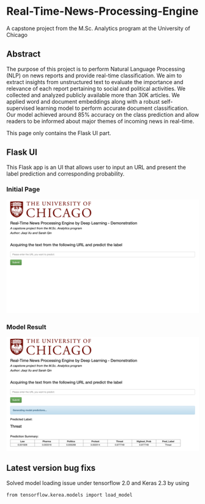 # Real-Time-News-Processing-Engine

A capstone project from the M.Sc. Analytics program at the University of Chicago

## Abstract
The purpose of this project is to perform Natural Language Processing (NLP) on news reports and provide real-time classification. We aim to extract insights from unstructured text to evaluate the importance and relevance of each report pertaining to social and political activities. We collected and analyzed publicly available more than 30K articles. We applied word and document embeddings along with a robust self-supervised learning model to perform accurate document classification. Our model achieved around 85% accuracy on the class prediction and allow readers to be informed about major themes of incoming news in real-time.

This page only contains the Flask UI part.

## Flask UI

This Flask app is an UI that allows user to input an URL and present the label prediction and corresponding probability.

### Initial Page
![Flask_UI](Flask_UI.png)

### Model Result
![Flask_UI](Flask_UI_Result.png)

## Latest version bug fixs

Solved model loading issue under tensorflow 2.0 and Keras 2.3 by using 
```
from tensorflow.kerea.models import load_model
```

